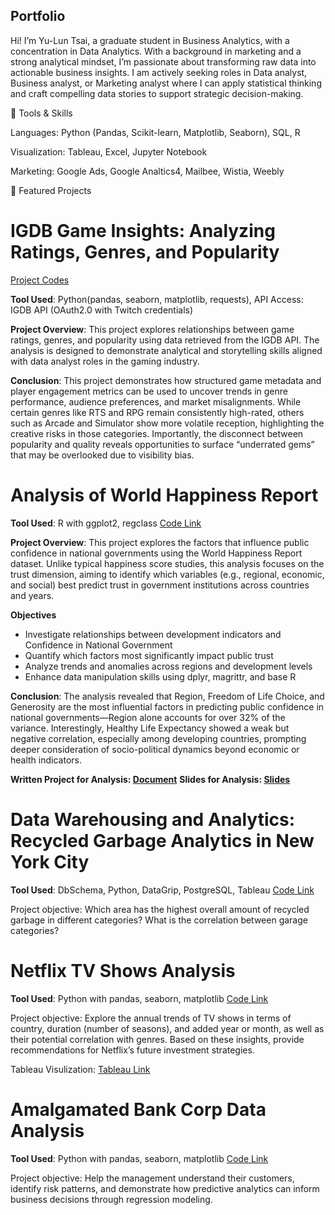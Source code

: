 ## Portfolio

Hi! I’m Yu-Lun Tsai, a graduate student in Business Analytics, with a concentration in Data Analytics. 
With a background in marketing and a strong analytical mindset, I’m passionate about transforming raw data into actionable business insights. I am actively seeking roles in Data analyst, Business analyst, or Marketing analyst where I can apply statistical thinking and craft compelling data stories to support strategic decision-making.


🔧 Tools & Skills

Languages: Python (Pandas, Scikit-learn, Matplotlib, Seaborn), SQL, R

Visualization: Tableau, Excel, Jupyter Notebook

Marketing: Google Ads, Google Analtics4, Mailbee, Wistia, Weebly


📁 Featured Projects

# **IGDB Game Insights: Analyzing Ratings, Genres, and Popularity** # 
[Project Codes](https://github.com/YulunTsai/Portfolio/tree/main/Projects/IGDB)

**Tool Used**: Python(pandas, seaborn, matplotlib, requests), API Access: IGDB API (OAuth2.0 with Twitch credentials)

**Project Overview**: This project explores relationships between game ratings, genres, and popularity using data retrieved from the IGDB API. The analysis is designed to demonstrate analytical and storytelling skills aligned with data analyst roles in the gaming industry.

**Conclusion**: This project demonstrates how structured game metadata and player engagement metrics can be used to uncover trends in genre performance, audience preferences, and market misalignments. While certain genres like RTS and RPG remain consistently high-rated, others such as Arcade and Simulator show more volatile reception, highlighting the creative risks in those categories. Importantly, the disconnect between popularity and quality reveals opportunities to surface “underrated gems” that may be overlooked due to visibility bias.

# **Analysis of World Happiness Report**

**Tool Used**: R with ggplot2, regclass [Code Link](https://github.com/YulunTsai/Portfolio/blob/main/Projects/Analysis_of_World_Happiness_Report.R)

**Project Overview**: This project explores the factors that influence public confidence in national governments using the World Happiness Report dataset. Unlike typical happiness score studies, this analysis focuses on the trust dimension, aiming to identify which variables (e.g., regional, economic, and social) best predict trust in government institutions across countries and years.

**Objectives**
- Investigate relationships between development indicators and Confidence in National Government
- Quantify which factors most significantly impact public trust
- Analyze trends and anomalies across regions and development levels
- Enhance data manipulation skills using dplyr, magrittr, and base R

**Conclusion**: The analysis revealed that Region, Freedom of Life Choice, and Generosity are the most influential factors in predicting public confidence in national governments—Region alone accounts for over 32% of the variance. Interestingly, Healthy Life Expectancy showed a weak but negative correlation, especially among developing countries, prompting deeper consideration of socio-political dynamics beyond economic or health indicators.

**Written Project for Analysis: [Document](https://github.com/YulunTsai/Portfolio/blob/main/Documents/World%20Happiness%20Report/Analysis%20of%20World%20Happiness%20Report.pdf)**
**Slides for Analysis: [Slides](https://github.com/YulunTsai/Portfolio/blob/main/Documents/World%20Happiness%20Report/World%20Happiness%20Report%20Slide.pdf)**


# **Data Warehousing and Analytics: Recycled Garbage Analytics in New York City**

**Tool Used**: DbSchema, Python, DataGrip, PostgreSQL, Tableau [Code Link](https://github.com/YulunTsai/Data_Warehousing_for_Anlaytics)

Project objective: Which area has the highest overall amount of recycled garbage in different categories? What is the correlation between garage categories?

# **Netflix TV Shows Analysis**

**Tool Used**: Python with pandas, seaborn, matplotlib [Code Link](https://github.com/YulunTsai/Portfolio/blob/main/Projects/Netflix_Analysis_Cleaning_and_EDA.ipynb)

Project objective: Explore the annual trends of TV shows in terms of country, duration (number of seasons), and added year or month, as well as their potential correlation with genres. Based on these insights, provide recommendations for Netflix’s future investment strategies.

Tableau Visulization: [Tableau Link](https://public.tableau.com/views/Netflix_Genre_Dashboard/Dashboard1?:language=en-US&:sid=&:redirect=auth&:display_count=n&:origin=viz_share_link)

# **Amalgamated Bank Corp Data Analysis**

**Tool Used**: Python with pandas, seaborn, matplotlib [Code Link](https://github.com/YulunTsai/Portfolio/blob/main/Projects/Amalgamated%20Bank%20Corp_Data%20Analysis.ipynb)

Project objective: Help the management understand their customers, identify risk patterns, and demonstrate how predictive analytics can inform business decisions through regression modeling.


